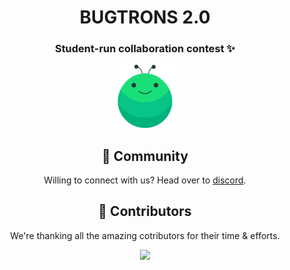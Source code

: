 <div align="center">
  <h1 align="center"> BUGTRONS 2.0 </h1>
</div>
<div align="center">
  <h3 align="center"> Student-run collaboration contest ✨ </h3>
</div>
<p align="center">
    <img width="20%" src="/public/logo192.png">
</p>


<h2 align="center" style="font-weight:bold">🤝 Community</h2>
<p align="center">
Willing to connect with us? 
Head over to <a href="https://dsc.gg/bugtrons" >discord</a>.
</p>

<h2 align="center" style="font-weight:bold">🌈 Contributors</h2>
<p align="center">
We're thanking all the amazing cotributors for their time & efforts.
</p>
<p align="center">
<a href="https://github.com/devstrons/bugtrons.co/graphs/contributors">
  <img src="https://contrib.rocks/image?repo=devstrons/bugtrons.co" />
</a>
</p>
